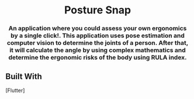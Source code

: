 <!-- PROJECT Tittle and description -->
<div align="center">
 <h1 align="center">Posture Snap
</h1>
  <h3 align="center">An application where you could assess your own ergonomics by a single click!. This application uses pose estimation and computer vision to determine the joints of a person. After that, it will calculate the angle by using complex mathematics and determine the ergonomic risks of the body using RULA index.</h3>
</div>

## Built With

[Flutter]

